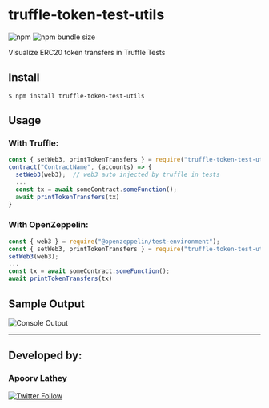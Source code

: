 # truffle-token-test-utils
![npm](https://img.shields.io/npm/v/truffle-token-test-utils)
![npm bundle size](https://img.shields.io/bundlephobia/min/truffle-token-test-utils)

Visualize ERC20 token transfers in Truffle Tests

## Install

```
$ npm install truffle-token-test-utils
```

## Usage
### With Truffle:

```js
const { setWeb3, printTokenTransfers } = require("truffle-token-test-utils");
contract("ContractName", (accounts) => {
  setWeb3(web3);  // web3 auto injected by truffle in tests
  ...
  const tx = await someContract.someFunction();
  await printTokenTransfers(tx)
}
```
### With OpenZeppelin:

```js
const { web3 } = require("@openzeppelin/test-environment");
const { setWeb3, printTokenTransfers } = require("truffle-token-test-utils");
setWeb3(web3);
...
const tx = await someContract.someFunction();
await printTokenTransfers(tx)
```

## Sample Output
![Console Output](https://i.imgur.com/e11x6ti.jpg)

---
## Developed by:
### **Apoorv Lathey**
[![Twitter Follow](https://img.shields.io/twitter/follow/apoorvlathey?label=%40apoorvlathey&style=social)](https://twitter.com/apoorvlathey)
